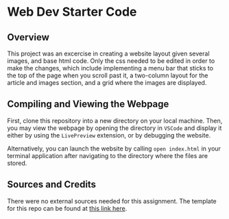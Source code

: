 # Web Dev Starter Code

## Overview

This project was an excercise in creating a website layout given several images, and base html code. Only the css needed to be edited in order to make the changes, which include implementing a menu bar that sticks to the top of the page when you scroll past it, a two-column layout for the article and images section, and a grid where the images are displayed.

## Compiling and Viewing the Webpage

First, clone this repository into a new directory on your local machine. Then, you may view the webpage by opening the directory in `VSCode` and display it either by using the `LivePreview` extension, or by debugging the website.

Alternatively, you can launch the website by calling `open index.html` in your terminal application after navigating to the directory where the files are stored.

## Sources and Credits

There were no external sources needed for this assignment. The template for this repo can be found at
[this link here](https://github.com/shanep/web-dev-starter).
